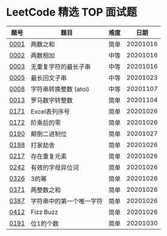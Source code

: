 # LeetCode 精选 TOP 面试题

|题号|题目|难度|日期|
|----|----|----|----|
|[0001](https://leetcode-cn.com/problems/two-sum/)|两数之和|简单|20201016|
|[0002](https://leetcode-cn.com/problems/add-two-numbers/)|两数相加|中等|20201016|
|[0003](https://leetcode-cn.com/problems/longest-substring-without-repeating-characters/)|无重复字符的最长子串|中等|20201016|
|[0005](https://leetcode-cn.com/problems/longest-palindromic-substring/)|最长回文子串|中等|20201023|
|[0008](https://leetcode-cn.com/problems/string-to-integer-atoi/)|字符串转换整数 (atoi)|中等|20201107|
|[0013](https://leetcode-cn.com/problems/roman-to-integer/)|罗马数字转整数|简单|20201104|
|[0171](https://leetcode-cn.com/problems/excel-sheet-column-number/)|Excel表列序号|简单|20201026|
|[0172](https://leetcode-cn.com/problems/factorial-trailing-zeroes/)|阶乘后的零|简单|20201026|
|[0190](https://leetcode-cn.com/problems/reverse-bits/)|颠倒二进制位|简单|20201027|
|[0198](https://leetcode-cn.com/problems/house-robber/)|打家劫舍|简单|20201026|
|[0217](https://leetcode-cn.com/problems/contains-duplicate/)|存在重复元素|简单|20201026|
|[0242](https://leetcode-cn.com/problems/valid-anagram/)|有效的字母异位词|简单|20201026|
|[0326](https://leetcode-cn.com/problems/power-of-three/)|3的幂|简单|20201026|
|[0371](https://leetcode-cn.com/problems/sum-of-two-integers/)|两整数之和|简单|20201026|
|[0387](https://leetcode-cn.com/problems/first-unique-character-in-a-string/)|字符串中的第一个唯一字符|简单|20201026|
|[0412](https://leetcode-cn.com/problems/fizz-buzz/)|Fizz Buzz|简单|20201026|
|[0191](https://leetcode-cn.com/problems/number-of-1-bits/)|位1的个数|简单|20201030|